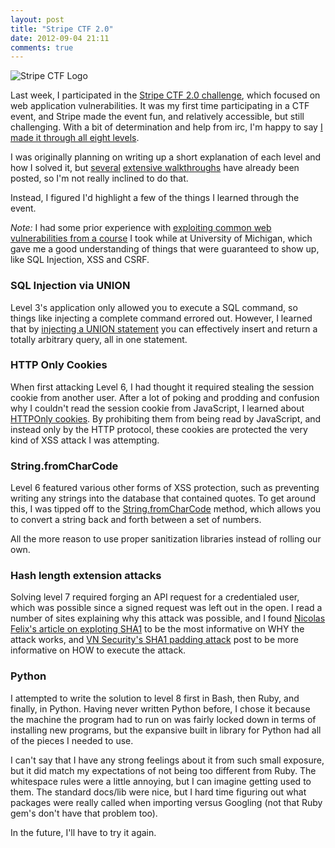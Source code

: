 ```yaml
---
layout: post
title: "Stripe CTF 2.0"
date: 2012-09-04 21:11
comments: true
---
```


![Stripe CTF Logo](http://i.imgur.com/GisRf.png)

Last week, I participated in the [Stripe CTF 2.0 challenge](https://stripe.com/blog/capture-the-flag-20),
which focused on web application vulnerabilities.
It was my first time participating in a CTF event, and Stripe made the event fun,
and relatively accessible, but still challenging.
With a bit of determination and help from irc, I'm happy to say [I made it through all eight levels](https://stripe-ctf.com/progress/clifff).

I was originally planning on writing up a short explanation of each level and how I solved it,
but [several](http://blog.matthewdfuller.com/2012/08/stripe-capture-flag-level-by-level.html) 
[extensive walkthroughs](http://blog.ioactive.com/2012/08/stripe-ctf-20-write-up.html)
have already been posted, so I'm not really inclined to do that.

Instead, I figured I'd highlight a few of the things I learned through the event.

<!--more-->

_Note:_ I had some prior experience with 
[exploiting common web vulnerabilities from a course](https://www.eecs.umich.edu/courses/eecs398.f09/tempprojects/398-f09-proj2-spec.3.pdf)
I took while at University of Michigan, which gave me a good understanding of things
that were guaranteed to show up, like SQL Injection, XSS and CSRF.

### SQL Injection via UNION

Level 3's application only allowed you to execute a SQL command, so things like injecting a 
complete command errored out. However, I learned that by [injecting a UNION statement](http://hakipedia.com/index.php/SQL_Injection#UNION_Statements)
you can effectively insert and return a totally arbitrary query, all in one statement. 

### HTTP Only Cookies

When first attacking Level 6, I had thought it required stealing the session cookie
from another user. After a lot of poking and prodding and confusion why I couldn't
read the session cookie from JavaScript, I learned about [HTTPOnly cookies](http://en.wikipedia.org/wiki/HTTP_cookie#Secure_and_HttpOnly).
By prohibiting them from being read by JavaScript, and instead only by the HTTP protocol, these cookies
are protected the very kind of XSS attack I was attempting.

### String.fromCharCode

Level 6 featured various other forms of XSS protection, such as preventing writing any strings into
the database that contained quotes. To get around this, I was tipped off to the
[String.fromCharCode](https://developer.mozilla.org/en-US/docs/JavaScript/Reference/Global_Objects/String/fromCharCode)
method, which allows you to convert a string back and forth between a set of numbers.

All the more reason to use proper sanitization libraries instead of rolling our own.

### Hash length extension attacks

Solving level 7 required forging an API request for a credentialed user, which was possible
since a signed request was left out in the open. I read a number of sites explaining
why this attack was possible, and I found
[Nicolas Felix's article on exploting SHA1](http://journal.batard.info/post/2011/03/04/exploiting-sha-1-signed-messages)
to be the most informative on WHY the attack works, and 
[VN Security's SHA1 padding attack](http://www.vnsecurity.net/2010/03/codegate_challenge15_sha1_padding_attack/)
post to be more informative on HOW to execute the attack.

### Python

I attempted to write the solution to level 8 first in Bash, then Ruby, and finally, in Python.
Having never written Python before, I chose it because the machine the program had to run on
was fairly locked down in terms of installing new programs, but the expansive built in library
for Python had all of the pieces I needed to use.

I can't say that I have any strong feelings about it from such small exposure,
but it did match my expectations of not being too different from Ruby.
The whitespace rules were a little annoying, but I can imagine getting used to them.
The standard docs/lib were nice, but I hard time figuring out what packages were really called
when importing versus Googling (not that Ruby gem's don't have that problem too).

In the future, I'll have to try it again.
